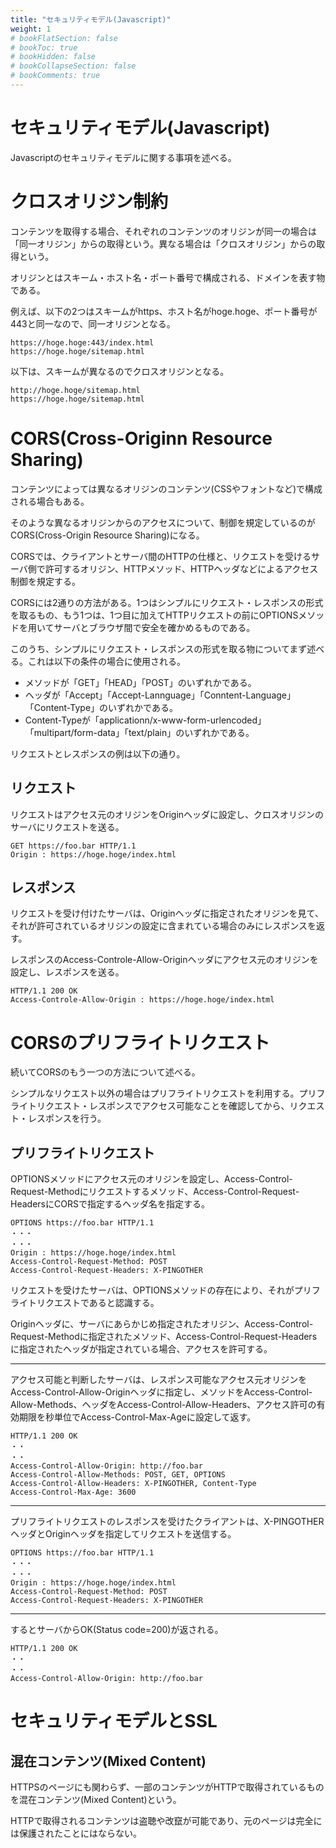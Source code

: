 ```yaml
---
title: "セキュリティモデル(Javascript)"
weight: 1
# bookFlatSection: false
# bookToc: true
# bookHidden: false
# bookCollapseSection: false
# bookComments: true
---
```


# セキュリティモデル(Javascript)

Javascriptのセキュリティモデルに関する事項を述べる。

# クロスオリジン制約

コンテンツを取得する場合、それぞれのコンテンツのオリジンが同一の場合は「同一オリジン」からの取得という。異なる場合は「クロスオリジン」からの取得という。

オリジンとはスキーム・ホスト名・ポート番号で構成される、ドメインを表す物である。

例えば、以下の2つはスキームがhttps、ホスト名がhoge.hoge、ポート番号が443と同一なので、同一オリジンとなる。

```
https://hoge.hoge:443/index.html
https://hoge.hoge/sitemap.html
```

以下は、スキームが異なるのでクロスオリジンとなる。

```
http://hoge.hoge/sitemap.html
https://hoge.hoge/sitemap.html
```

# CORS(Cross-Originn Resource Sharing)

コンテンツによっては異なるオリジンのコンテンツ(CSSやフォントなど)で構成される場合もある。

そのような異なるオリジンからのアクセスについて、制御を規定しているのがCORS(Cross-Origin Resource Sharing)になる。

CORSでは、クライアントとサーバ間のHTTPの仕様と、リクエストを受けるサーバ側で許可するオリジン、HTTPメソッド、HTTPヘッダなどによるアクセス制御を規定する。

CORSには2通りの方法がある。1つはシンプルにリクエスト・レスポンスの形式を取るもの、もう1つは、1つ目に加えてHTTPリクエストの前にOPTIONSメソッドを用いてサーバとブラウザ間で安全を確かめるものである。

このうち、シンプルにリクエスト・レスポンスの形式を取る物についてまず述べる。これは以下の条件の場合に使用される。

- メソッドが「GET」「HEAD」「POST」のいずれかである。
- ヘッダが「Accept」「Accept-Lannguage」「Conntent-Language」「Content-Type」のいずれかである。
- Content-Typeが「applicationn/x-www-form-urlencoded」「multipart/form-data」「text/plain」のいずれかである。

リクエストとレスポンスの例は以下の通り。

## リクエスト

リクエストはアクセス元のオリジンをOriginヘッダに設定し、クロスオリジンのサーバにリクエストを送る。

```
GET https://foo.bar HTTP/1.1
Origin : https://hoge.hoge/index.html
```

## レスポンス

リクエストを受け付けたサーバは、Originヘッダに指定されたオリジンを見て、それが許可されているオリジンの設定に含まれている場合のみにレスポンスを返す。

レスポンスのAccess-Controle-Allow-Originヘッダにアクセス元のオリジンを設定し、レスポンスを送る。

```
HTTP/1.1 200 OK
Access-Controle-Allow-Origin : https://hoge.hoge/index.html
```

# CORSのプリフライトリクエスト

続いてCORSのもう一つの方法について述べる。

シンプルなリクエスト以外の場合はプリフライトリクエストを利用する。プリフライトリクエスト・レスポンスでアクセス可能なことを確認してから、リクエスト・レスポンスを行う。


## プリフライトリクエスト

OPTIONSメソッドにアクセス元のオリジンを設定し、Access-Control-Request-Methodにリクエストするメソッド、Access-Control-Request-HeadersにCORSで指定するヘッダ名を指定する。

```
OPTIONS https://foo.bar HTTP/1.1
・・・
・・・
Origin : https://hoge.hoge/index.html
Access-Control-Request-Method: POST
Access-Control-Request-Headers: X-PINGOTHER
```

リクエストを受けたサーバは、OPTIONSメソッドの存在により、それがプリフライトリクエストであると認識する。

Originヘッダに、サーバにあらかじめ指定されたオリジン、Access-Control-Request-Methodに指定されたメソッド、Access-Control-Request-Headersに指定されたヘッダが指定されている場合、アクセスを許可する。

<hr>

アクセス可能と判断したサーバは、レスポンス可能なアクセス元オリジンをAccess-Control-Allow-Originヘッダに指定し、メソッドをAccess-Control-Allow-Methods、ヘッダをAccess-Control-Allow-Headers、アクセス許可の有効期限を秒単位でAccess-Control-Max-Ageに設定して返す。

```
HTTP/1.1 200 OK
・・
・・
Access-Control-Allow-Origin: http://foo.bar
Access-Control-Allow-Methods: POST, GET, OPTIONS
Access-Control-Allow-Headers: X-PINGOTHER, Content-Type
Access-Control-Max-Age: 3600
```

<hr>

プリフライトリクエストのレスポンスを受けたクライアントは、X-PINGOTHERヘッダとOriginヘッダを指定してリクエストを送信する。

```
OPTIONS https://foo.bar HTTP/1.1
・・・
・・・
Origin : https://hoge.hoge/index.html
Access-Control-Request-Method: POST
Access-Control-Request-Headers: X-PINGOTHER
```

<hr>

するとサーバからOK(Status code=200)が返される。

```
HTTP/1.1 200 OK
・・
・・
Access-Control-Allow-Origin: http://foo.bar
```

# セキュリティモデルとSSL

## 混在コンテンツ(Mixed Content)

HTTPSのページにも関わらず、一部のコンテンツがHTTPで取得されているものを混在コンテンツ(Mixed Content)という。

HTTPで取得されるコンテンツは盗聴や改竄が可能であり、元のページは完全には保護されたことにはならない。


